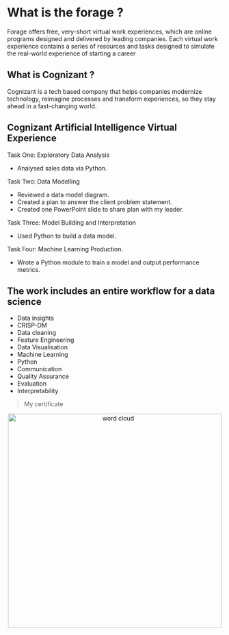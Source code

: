 # What is the forage ?
Forage offers free, very-short virtual work experiences, which are online programs designed and delivered by leading 
companies. Each virtual work experience contains a series of resources and tasks designed to simulate the real-world experience of starting a career

## What is Cognizant ?
Cognizant is a tech based company that helps companies modernize technology, reimagine processes and transform experiences, 
so they stay ahead in a fast-changing world.

## Cognizant Artificial Intelligence Virtual Experience
Task One: Exploratory Data Analysis
* Analysed sales data via Python.

Task Two: Data Modelling
* Reviewed a data model diagram. 
* Created a plan to answer the client problem statement. 
* Created one PowerPoint slide to share plan with my leader.

Task Three: Model Building and Interpretation
* Used Python to build a data model.

Task Four: Machine Learning Production.
* Wrote a Python module to train a model and output performance metrics.

## The work includes an entire workflow for a data science
* Data insights
* CRISP-DM
* Data cleaning
* Feature Engineering
* Data Visualisation
* Machine Learning
* Python
* Communication
* Quality Assurance
* Evaluation
* Interpretability

> My certificate

<div align="center">
   <img src="images/images/certificate.jpg" alt="word cloud" width="500">
</div>
